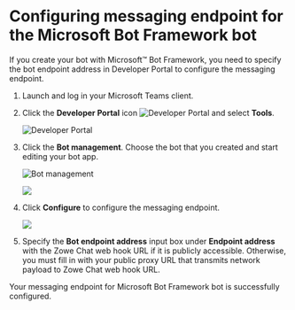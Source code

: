 # Configuring messaging endpoint for the Microsoft Bot Framework bot

If you create your bot with Microsoft™ Bot Framework, you need to specify the bot endpoint address in Developer Portal to configure the messaging endpoint.

1.  Launch and log in your Microsoft Teams client.

2.  Click the **Developer Portal** icon ![Developer Portal](pathname:///v2.4.x/images/zowe-chat/teams_developer_icon.png) and select **Tools**.

    ![Developer Portal](pathname:///v2.4.x/images/zowe-chat/teams_developer_portal_apps.png)

3.  Click the **Bot management**. Choose the bot that you created and start editing your bot app.

    ![Bot management](pathname:///v2.4.x/images/zowe-chat/teams_bot_management.png "Bot management")

    ![](pathname:///v2.4.x/images/zowe-chat/teams_yourbot.png)

4.  Click **Configure** to configure the messaging endpoint.

    ![](pathname:///v2.4.x/images/zowe-chat/teams_endpoint.png)

5.  Specify the **Bot endpoint address** input box under **Endpoint address** with the Zowe Chat web hook URL if it is publicly accessible. Otherwise, you must fill in with your public proxy URL that transmits network payload to Zowe Chat web hook URL.


Your messaging endpoint for Microsoft Bot Framework bot is successfully configured.
